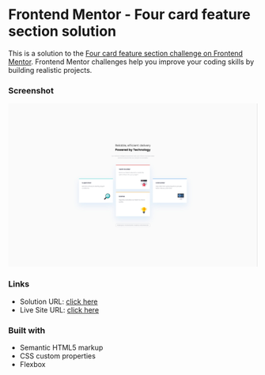 # Frontend Mentor - Four card feature section solution

This is a solution to the [Four card feature section challenge on Frontend Mentor](https://www.frontendmentor.io/challenges/four-card-feature-section-weK1eFYK). Frontend Mentor challenges help you improve your coding skills by building realistic projects. 


### Screenshot

![](./design/desktop-design.jpeg)


### Links

- Solution URL: [click here](https://github.com/antonistarzynski/four-card-feature-section)
- Live Site URL: [click here](https://antonistarzynski.github.io/four-card-feature-section/)


### Built with

- Semantic HTML5 markup
- CSS custom properties
- Flexbox

